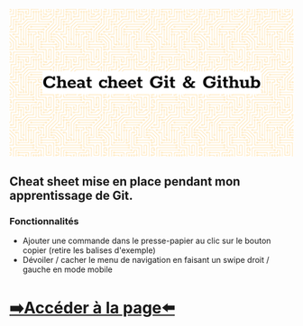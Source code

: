 ![logo](./public/picture.png)

## Cheat sheet mise en place pendant mon apprentissage de Git. 

### Fonctionnalités

- Ajouter une commande dans le presse-papier au clic sur le bouton copier (retire les balises d'exemple)
- Dévoiler / cacher le menu de navigation en faisant un swipe droit / gauche en mode mobile

# [➡️Accéder à la page⬅️](https://david-mi.github.io/cheatsheet_git-github/)